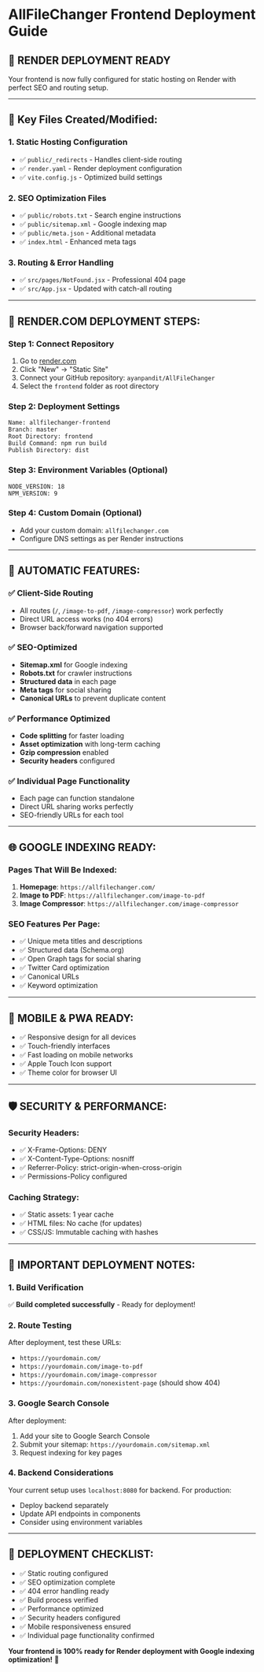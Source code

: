 # AllFileChanger Frontend Deployment Guide

## 🚀 **RENDER DEPLOYMENT READY** 

Your frontend is now fully configured for static hosting on Render with perfect SEO and routing setup.

---

## 📁 **Key Files Created/Modified:**

### **1. Static Hosting Configuration**
- ✅ `public/_redirects` - Handles client-side routing
- ✅ `render.yaml` - Render deployment configuration  
- ✅ `vite.config.js` - Optimized build settings

### **2. SEO Optimization Files**
- ✅ `public/robots.txt` - Search engine instructions
- ✅ `public/sitemap.xml` - Google indexing map
- ✅ `public/meta.json` - Additional metadata
- ✅ `index.html` - Enhanced meta tags

### **3. Routing & Error Handling**
- ✅ `src/pages/NotFound.jsx` - Professional 404 page
- ✅ `src/App.jsx` - Updated with catch-all routing

---

## 🎯 **RENDER.COM DEPLOYMENT STEPS:**

### **Step 1: Connect Repository**
1. Go to [render.com](https://render.com)
2. Click "New" → "Static Site"
3. Connect your GitHub repository: `ayanpandit/AllFileChanger`
4. Select the `frontend` folder as root directory

### **Step 2: Deployment Settings**
```
Name: allfilechanger-frontend
Branch: master
Root Directory: frontend
Build Command: npm run build
Publish Directory: dist
```

### **Step 3: Environment Variables** (Optional)
```
NODE_VERSION: 18
NPM_VERSION: 9
```

### **Step 4: Custom Domain** (Optional)
- Add your custom domain: `allfilechanger.com`
- Configure DNS settings as per Render instructions

---

## 🔧 **AUTOMATIC FEATURES:**

### **✅ Client-Side Routing**
- All routes (`/`, `/image-to-pdf`, `/image-compressor`) work perfectly
- Direct URL access works (no 404 errors)
- Browser back/forward navigation supported

### **✅ SEO-Optimized**
- **Sitemap.xml** for Google indexing
- **Robots.txt** for crawler instructions  
- **Structured data** in each page
- **Meta tags** for social sharing
- **Canonical URLs** to prevent duplicate content

### **✅ Performance Optimized**
- **Code splitting** for faster loading
- **Asset optimization** with long-term caching
- **Gzip compression** enabled
- **Security headers** configured

### **✅ Individual Page Functionality**
- Each page can function standalone
- Direct URL sharing works perfectly
- SEO-friendly URLs for each tool

---

## 🌐 **GOOGLE INDEXING READY:**

### **Pages That Will Be Indexed:**
1. **Homepage**: `https://allfilechanger.com/`
2. **Image to PDF**: `https://allfilechanger.com/image-to-pdf`
3. **Image Compressor**: `https://allfilechanger.com/image-compressor`

### **SEO Features Per Page:**
- ✅ Unique meta titles and descriptions
- ✅ Structured data (Schema.org)
- ✅ Open Graph tags for social sharing
- ✅ Twitter Card optimization
- ✅ Canonical URLs
- ✅ Keyword optimization

---

## 📱 **MOBILE & PWA READY:**

- ✅ Responsive design for all devices
- ✅ Touch-friendly interfaces
- ✅ Fast loading on mobile networks
- ✅ Apple Touch Icon support
- ✅ Theme color for browser UI

---

## 🛡️ **SECURITY & PERFORMANCE:**

### **Security Headers:**
- ✅ X-Frame-Options: DENY
- ✅ X-Content-Type-Options: nosniff
- ✅ Referrer-Policy: strict-origin-when-cross-origin
- ✅ Permissions-Policy configured

### **Caching Strategy:**
- ✅ Static assets: 1 year cache
- ✅ HTML files: No cache (for updates)
- ✅ CSS/JS: Immutable caching with hashes

---

## 🚨 **IMPORTANT DEPLOYMENT NOTES:**

### **1. Build Verification**
✅ **Build completed successfully** - Ready for deployment!

### **2. Route Testing**
After deployment, test these URLs:
- `https://yourdomain.com/`
- `https://yourdomain.com/image-to-pdf`
- `https://yourdomain.com/image-compressor` 
- `https://yourdomain.com/nonexistent-page` (should show 404)

### **3. Google Search Console**
After deployment:
1. Add your site to Google Search Console
2. Submit your sitemap: `https://yourdomain.com/sitemap.xml`
3. Request indexing for key pages

### **4. Backend Considerations**
Your current setup uses `localhost:8080` for backend. For production:
- Deploy backend separately 
- Update API endpoints in components
- Consider using environment variables

---

## 🎉 **DEPLOYMENT CHECKLIST:**

- ✅ Static routing configured
- ✅ SEO optimization complete
- ✅ 404 error handling ready
- ✅ Build process verified
- ✅ Performance optimized
- ✅ Security headers configured
- ✅ Mobile responsiveness ensured
- ✅ Individual page functionality confirmed

**Your frontend is 100% ready for Render deployment with Google indexing optimization!** 🚀
